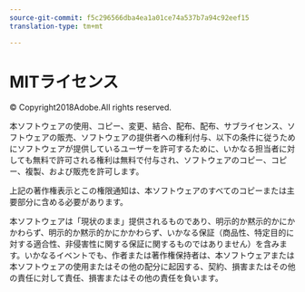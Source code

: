 ```yaml
---
source-git-commit: f5c296566dba4ea1a01ce74a537b7a94c92eef15
translation-type: tm+mt

---
```

# MITライセンス

© Copyright2018Adobe.All rights reserved.

本ソフトウェアの使用、コピー、変更、結合、配布、配布、サブライセンス、ソフトウェアの販売、ソフトウェアの提供者への権利付与、以下の条件に従うためにソフトウェアが提供しているユーザーを許可するために、いかなる担当者に対しても無料で許可される権利は無料で付与され、ソフトウェアのコピー、コピー、複製、および販売を許可します。

上記の著作権表示とこの権限通知は、本ソフトウェアのすべてのコピーまたは主要部分に含める必要があります。

本ソフトウェアは「現状のまま」提供されるものであり、明示的か黙示的かにかかわらず、明示的か黙示的かにかかわらず、いかなる保証（商品性、特定目的に対する適合性、非侵害性に関する保証に関するものではありません）を含みます。いかなるイベントでも、作者または著作権保持者は、本ソフトウェアまたは本ソフトウェアの使用またはその他の配分に起因する、契約、損害またはその他の責任に対して責任、損害またはその他の責任を負います。
